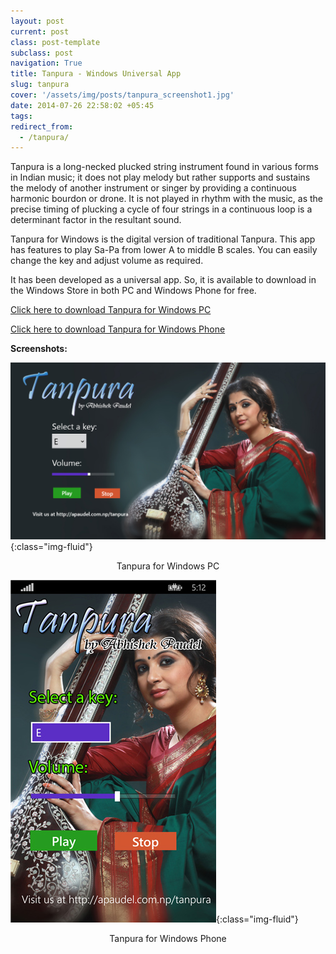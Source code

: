 ```yaml
---
layout: post
current: post
class: post-template
subclass: post
navigation: True
title: Tanpura - Windows Universal App
slug: tanpura
cover: '/assets/img/posts/tanpura_screenshot1.jpg'
date: 2014-07-26 22:58:02 +05:45
tags:
redirect_from:
  - /tanpura/
---
```


Tanpura is a long-necked plucked string instrument found in various forms in Indian music; it does not play melody but rather supports and sustains the melody of another instrument or singer by providing a continuous harmonic bourdon or drone. It is not played in rhythm with the music, as the precise timing of plucking a cycle of four strings in a continuous loop is a determinant factor in the resultant sound.

Tanpura for Windows is the digital version of traditional Tanpura. This app has features to play Sa-Pa from lower A to middle B scales. You can easily change the key and adjust volume as required.

It has been developed as a universal app. So, it is available to download in the Windows Store in both PC and Windows Phone for free.

[Click here to download Tanpura for Windows PC](http://apps.microsoft.com/windows/en-us/app/tanpura/a9627540-4b54-4eb3-9080-eb424206d849)

[Click here to download Tanpura for Windows Phone](http://www.windowsphone.com/s?appid=5e7df098-f5f8-43ab-855f-629e974283c6)

**Screenshots:**

![Tanpura for Windows PC](/assets/img/posts/tanpura_screenshot2.jpg){:class="img-fluid"}
<center>Tanpura for Windows PC</center>

![Tanpura for Windows Phone](/assets/img/posts/tanpura_winphone.jpg){:class="img-fluid"}
<center>Tanpura for Windows Phone</center>